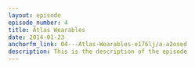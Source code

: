 ```yaml
---
layout: episode
episode_number: 4
title: Atlas Wearables
date: 2014-01-23
anchorfm_link: 04---Atlas-Wearables-e176lj/a-a2osed
description: This is the description of the episode
---
```


